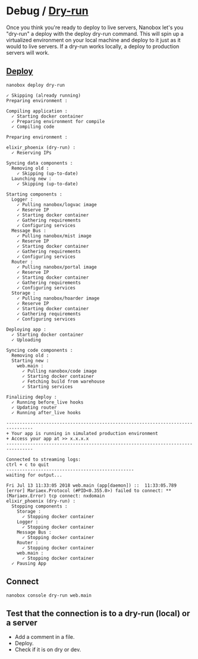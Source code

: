 # Debug / [Dry-run](https://docs.nanobox.io/workflow/dry-run/)

Once you think you're ready to deploy to live servers, Nanobox let's you "dry-run" a deploy with the deploy dry-run command. This will spin up a virtualized environment on your local machine and deploy to it just as it would to live servers. If a dry-run works locally, a deploy to production servers will work.

## [Deploy](https://docs.nanobox.io/workflow/dry-run/#deploy-to-dry-run)

```shell
nanobox deploy dry-run
```

```
✓ Skipping (already running)
Preparing environment :

Compiling application :
  ✓ Starting docker container
  ✓ Preparing environment for compile
  ✓ Compiling code

Preparing environment :

elixir_phoenix (dry-run) :
  ✓ Reserving IPs

Syncing data components :
  Removing old :
    ✓ Skipping (up-to-date)
  Launching new :
    ✓ Skipping (up-to-date)

Starting components :
  Logger :
    ✓ Pulling nanobox/logvac image
    ✓ Reserve IP
    ✓ Starting docker container
    ✓ Gathering requirements
    ✓ Configuring services
  Message Bus :
    ✓ Pulling nanobox/mist image
    ✓ Reserve IP
    ✓ Starting docker container
    ✓ Gathering requirements
    ✓ Configuring services
  Router :
    ✓ Pulling nanobox/portal image
    ✓ Reserve IP
    ✓ Starting docker container
    ✓ Gathering requirements
    ✓ Configuring services
  Storage :
    ✓ Pulling nanobox/hoarder image
    ✓ Reserve IP
    ✓ Starting docker container
    ✓ Gathering requirements
    ✓ Configuring services

Deploying app :
  ✓ Starting docker container
  ✓ Uploading

Syncing code components :
  Removing old :
  Starting new :
    web.main :
      ✓ Pulling nanobox/code image
      ✓ Starting docker container
      ✓ Fetching build from warehouse
      ✓ Starting services

Finalizing deploy :
  ✓ Running before_live hooks
  ✓ Updating router
  ✓ Running after_live hooks

--------------------------------------------------------------------------------
+ Your app is running in simulated production environment
+ Access your app at >> x.x.x.x
--------------------------------------------------------------------------------

Connected to streaming logs:
ctrl + c to quit
------------------------------------------------
waiting for output...

Fri Jul 13 11:33:05 2018 web.main (app[daemon]) ::  11:33:05.789 [error] Mariaex.Protocol (#PID<0.355.0>) failed to connect: ** (Mariaex.Error) tcp connect: nxdomain
elixir_phoenix (dry-run) :
  Stopping components :
    Storage :
      ✓ Stopping docker container
    Logger :
      ✓ Stopping docker container
    Message Bus :
      ✓ Stopping docker container
    Router :
      ✓ Stopping docker container
    web.main :
      ✓ Stopping docker container
  ✓ Pausing App
```

## Connect

```shell
nanobox console dry-run web.main
```

## Test that the connection is to a dry-run (local) or a server

* Add a comment in a file.
* Deploy.
* Check if it is on dry or dev.